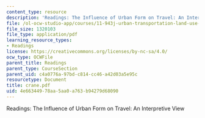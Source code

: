 ```yaml
---
content_type: resource
description: 'Readings: The Influence of Urban Form on Travel: An Interpretive View'
file: /ol-ocw-studio-app/courses/11-943j-urban-transportation-land-use-and-the-environment-spring-2002/4e66344978aa5aa0a763b94279d68090_crane.pdf
file_size: 1320103
file_type: application/pdf
learning_resource_types:
- Readings
license: https://creativecommons.org/licenses/by-nc-sa/4.0/
ocw_type: OCWFile
parent_title: Readings
parent_type: CourseSection
parent_uid: c4a0776a-97bd-c814-cc46-a42d03a5e95c
resourcetype: Document
title: crane.pdf
uid: 4e663449-78aa-5aa0-a763-b94279d68090
---
```

Readings: The Influence of Urban Form on Travel: An Interpretive View